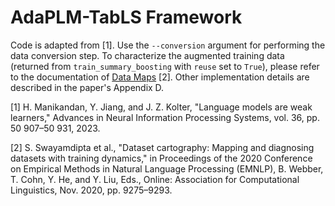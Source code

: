 # AdaPLM-TabLS Framework

Code is adapted from [1]. Use the `--conversion` argument for performing the data conversion step. To characterize the augmented training data (returned from `train_summary_boosting` with `reuse` set to `True`), please refer to the documentation of [Data Maps](https://github.com/allenai/cartography) [2]. Other implementation details are described in the paper's Appendix D.

[1] H. Manikandan, Y. Jiang, and J. Z. Kolter, "Language models are weak learners," Advances in Neural Information Processing Systems, vol. 36, pp. 50 907–50 931, 2023.

[2] S. Swayamdipta et al., "Dataset cartography: Mapping and diagnosing datasets with training dynamics," in Proceedings of the 2020 Conference on Empirical Methods in Natural Language Processing (EMNLP), B. Webber, T. Cohn, Y. He, and Y. Liu, Eds., Online: Association for Computational Linguistics, Nov. 2020, pp. 9275–9293.